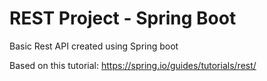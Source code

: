 # REST Project - Spring Boot

Basic Rest API created using Spring boot

Based on this tutorial: https://spring.io/guides/tutorials/rest/